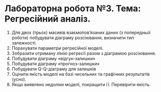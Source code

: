 # Лабораторна робота №3. Тема: Регресійний аналіз.
1. Для двох (трьох) масивів взаємопов’язаних даних (з попередньої роботи)
побудувати діаграму розсіювання, визначити тип залежності.
2. Порахувати параметри регресійної моделі.
3. Зобразити отриману лінію регресії разом з діаграмою розсіювання.
4. Побудувати діаграму «відгук-залишки»
5. Побудувати діаграму «прогноз-залишки»
6. Побудувати Q-Q-діаграму для залишків
7. Оцінити якість моделі на базі чисельних та графічних результатів (усно).
8. Якщо виявлено недоліки моделі, покращити її. Перевірити якість.
